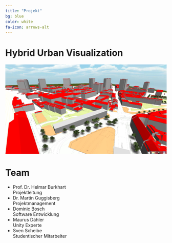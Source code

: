 ```yaml
---
title: "Projekt"
bg: blue
color: white
fa-icon: arrows-alt
---
```


# Hybrid Urban Visualization

![huvis_vogel](img/huvis_vogel.jpg)

# Team 
- Prof. Dr. Helmar Burkhart<br>
Projektleitung
- Dr. Martin Guggisberg<br>
Projektmanagement
- Dominic Bosch<br>
Software Entwicklung 
- Maurus Dähler<br>
Unity Experte
- Sven Scheibe<br>
Studentischer Mitarbeiter